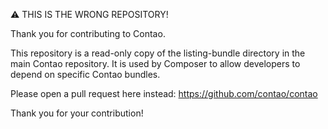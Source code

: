 ⚠ THIS IS THE WRONG REPOSITORY!

Thank you for contributing to Contao.

This repository is a read-only copy of the listing-bundle directory in the main Contao repository. It is used by Composer to allow developers to depend on specific Contao bundles.

Please open a pull request here instead: https://github.com/contao/contao

Thank you for your contribution!
